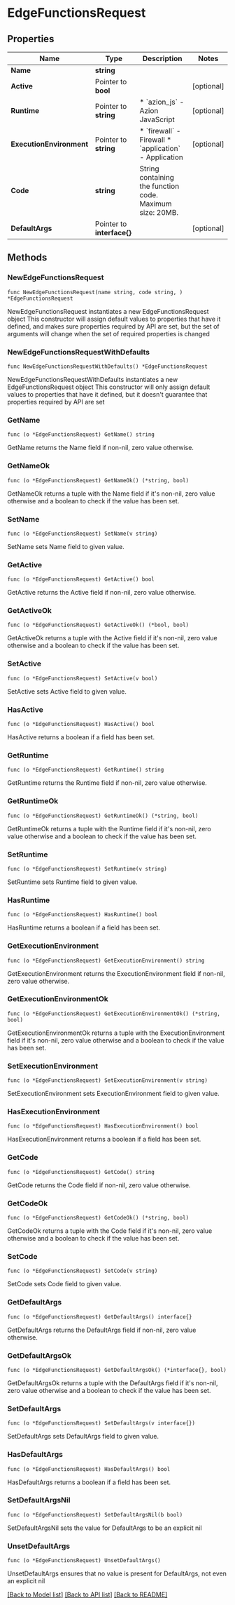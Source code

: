 # EdgeFunctionsRequest

## Properties

Name | Type | Description | Notes
------------ | ------------- | ------------- | -------------
**Name** | **string** |  | 
**Active** | Pointer to **bool** |  | [optional] 
**Runtime** | Pointer to **string** | * &#x60;azion_js&#x60; - Azion JavaScript | [optional] 
**ExecutionEnvironment** | Pointer to **string** | * &#x60;firewall&#x60; - Firewall * &#x60;application&#x60; - Application | [optional] 
**Code** | **string** | String containing the function code. Maximum size: 20MB. | 
**DefaultArgs** | Pointer to **interface{}** |  | [optional] 

## Methods

### NewEdgeFunctionsRequest

`func NewEdgeFunctionsRequest(name string, code string, ) *EdgeFunctionsRequest`

NewEdgeFunctionsRequest instantiates a new EdgeFunctionsRequest object
This constructor will assign default values to properties that have it defined,
and makes sure properties required by API are set, but the set of arguments
will change when the set of required properties is changed

### NewEdgeFunctionsRequestWithDefaults

`func NewEdgeFunctionsRequestWithDefaults() *EdgeFunctionsRequest`

NewEdgeFunctionsRequestWithDefaults instantiates a new EdgeFunctionsRequest object
This constructor will only assign default values to properties that have it defined,
but it doesn't guarantee that properties required by API are set

### GetName

`func (o *EdgeFunctionsRequest) GetName() string`

GetName returns the Name field if non-nil, zero value otherwise.

### GetNameOk

`func (o *EdgeFunctionsRequest) GetNameOk() (*string, bool)`

GetNameOk returns a tuple with the Name field if it's non-nil, zero value otherwise
and a boolean to check if the value has been set.

### SetName

`func (o *EdgeFunctionsRequest) SetName(v string)`

SetName sets Name field to given value.


### GetActive

`func (o *EdgeFunctionsRequest) GetActive() bool`

GetActive returns the Active field if non-nil, zero value otherwise.

### GetActiveOk

`func (o *EdgeFunctionsRequest) GetActiveOk() (*bool, bool)`

GetActiveOk returns a tuple with the Active field if it's non-nil, zero value otherwise
and a boolean to check if the value has been set.

### SetActive

`func (o *EdgeFunctionsRequest) SetActive(v bool)`

SetActive sets Active field to given value.

### HasActive

`func (o *EdgeFunctionsRequest) HasActive() bool`

HasActive returns a boolean if a field has been set.

### GetRuntime

`func (o *EdgeFunctionsRequest) GetRuntime() string`

GetRuntime returns the Runtime field if non-nil, zero value otherwise.

### GetRuntimeOk

`func (o *EdgeFunctionsRequest) GetRuntimeOk() (*string, bool)`

GetRuntimeOk returns a tuple with the Runtime field if it's non-nil, zero value otherwise
and a boolean to check if the value has been set.

### SetRuntime

`func (o *EdgeFunctionsRequest) SetRuntime(v string)`

SetRuntime sets Runtime field to given value.

### HasRuntime

`func (o *EdgeFunctionsRequest) HasRuntime() bool`

HasRuntime returns a boolean if a field has been set.

### GetExecutionEnvironment

`func (o *EdgeFunctionsRequest) GetExecutionEnvironment() string`

GetExecutionEnvironment returns the ExecutionEnvironment field if non-nil, zero value otherwise.

### GetExecutionEnvironmentOk

`func (o *EdgeFunctionsRequest) GetExecutionEnvironmentOk() (*string, bool)`

GetExecutionEnvironmentOk returns a tuple with the ExecutionEnvironment field if it's non-nil, zero value otherwise
and a boolean to check if the value has been set.

### SetExecutionEnvironment

`func (o *EdgeFunctionsRequest) SetExecutionEnvironment(v string)`

SetExecutionEnvironment sets ExecutionEnvironment field to given value.

### HasExecutionEnvironment

`func (o *EdgeFunctionsRequest) HasExecutionEnvironment() bool`

HasExecutionEnvironment returns a boolean if a field has been set.

### GetCode

`func (o *EdgeFunctionsRequest) GetCode() string`

GetCode returns the Code field if non-nil, zero value otherwise.

### GetCodeOk

`func (o *EdgeFunctionsRequest) GetCodeOk() (*string, bool)`

GetCodeOk returns a tuple with the Code field if it's non-nil, zero value otherwise
and a boolean to check if the value has been set.

### SetCode

`func (o *EdgeFunctionsRequest) SetCode(v string)`

SetCode sets Code field to given value.


### GetDefaultArgs

`func (o *EdgeFunctionsRequest) GetDefaultArgs() interface{}`

GetDefaultArgs returns the DefaultArgs field if non-nil, zero value otherwise.

### GetDefaultArgsOk

`func (o *EdgeFunctionsRequest) GetDefaultArgsOk() (*interface{}, bool)`

GetDefaultArgsOk returns a tuple with the DefaultArgs field if it's non-nil, zero value otherwise
and a boolean to check if the value has been set.

### SetDefaultArgs

`func (o *EdgeFunctionsRequest) SetDefaultArgs(v interface{})`

SetDefaultArgs sets DefaultArgs field to given value.

### HasDefaultArgs

`func (o *EdgeFunctionsRequest) HasDefaultArgs() bool`

HasDefaultArgs returns a boolean if a field has been set.

### SetDefaultArgsNil

`func (o *EdgeFunctionsRequest) SetDefaultArgsNil(b bool)`

 SetDefaultArgsNil sets the value for DefaultArgs to be an explicit nil

### UnsetDefaultArgs
`func (o *EdgeFunctionsRequest) UnsetDefaultArgs()`

UnsetDefaultArgs ensures that no value is present for DefaultArgs, not even an explicit nil

[[Back to Model list]](../README.md#documentation-for-models) [[Back to API list]](../README.md#documentation-for-api-endpoints) [[Back to README]](../README.md)



